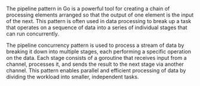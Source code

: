 The pipeline pattern in Go is a powerful tool for creating a chain of processing elements arranged so that the output of one element is the input of the next. This pattern is often used in data processing to break up a task that operates on a sequence of data into a series of individual stages that can run concurrently.

The pipeline concurrency pattern is used to process a stream of data by breaking it down into multiple stages, each performing a specific operation on the data. Each stage consists of a goroutine that receives input from a channel, processes it, and sends the result to the next stage via another channel. This pattern enables parallel and efficient processing of data by dividing the workload into smaller, independent tasks.
